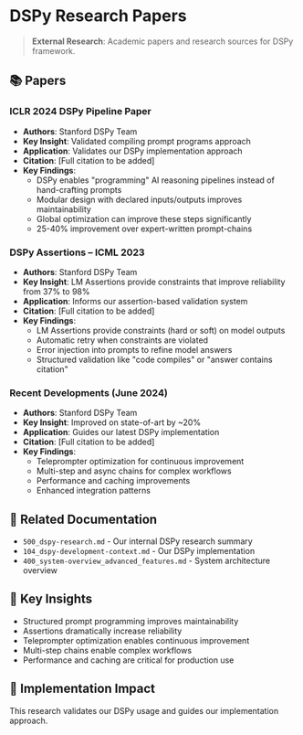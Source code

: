 <!-- MODULE_REFERENCE: 400_integration-patterns-guide_additional_resources.md -->
<!-- MODULE_REFERENCE: 400_system-overview_system_architecture_macro_view.md -->
<!-- MODULE_REFERENCE: 400_integration-patterns-guide.md -->
# DSPy Research Papers

> **External Research**: Academic papers and research sources for DSPy framework.

## 📚 **Papers**

### **ICLR 2024 DSPy Pipeline Paper**
- **Authors**: Stanford DSPy Team
- **Key Insight**: Validated compiling prompt programs approach
- **Application**: Validates our DSPy implementation approach
- **Citation**: [Full citation to be added]
- **Key Findings**:
  - DSPy enables "programming" AI reasoning pipelines instead of hand-crafting prompts
  - Modular design with declared inputs/outputs improves maintainability
  - Global optimization can improve these steps significantly
  - 25-40% improvement over expert-written prompt-chains

### **DSPy Assertions – ICML 2023**
- **Authors**: Stanford DSPy Team
- **Key Insight**: LM Assertions provide constraints that improve reliability from 37% to 98%
- **Application**: Informs our assertion-based validation system
- **Citation**: [Full citation to be added]
- **Key Findings**:
  - LM Assertions provide constraints (hard or soft) on model outputs
  - Automatic retry when constraints are violated
  - Error injection into prompts to refine model answers
  - Structured validation like "code compiles" or "answer contains citation"

### **Recent Developments (June 2024)**
- **Authors**: Stanford DSPy Team
- **Key Insight**: Improved on state-of-art by ~20%
- **Application**: Guides our latest DSPy implementation
- **Citation**: [Full citation to be added]
- **Key Findings**:
  - Teleprompter optimization for continuous improvement
  - Multi-step and async chains for complex workflows
  - Performance and caching improvements
  - Enhanced integration patterns

## 🔗 **Related Documentation**
- `500_dspy-research.md` - Our internal DSPy research summary
- `104_dspy-development-context.md` - Our DSPy implementation
- `400_system-overview_advanced_features.md` - System architecture overview

## 📖 **Key Insights**
- Structured prompt programming improves maintainability
- Assertions dramatically increase reliability
- Teleprompter optimization enables continuous improvement
- Multi-step chains enable complex workflows
- Performance and caching are critical for production use

## 🎯 **Implementation Impact**
This research validates our DSPy usage and guides our implementation approach.
